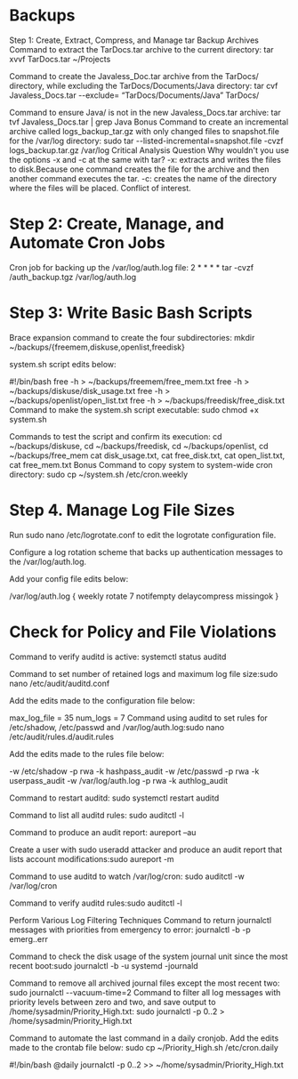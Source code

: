 # Backups

Step 1: Create, Extract, Compress, and Manage tar Backup Archives
Command to extract the TarDocs.tar archive to the current directory: tar xvvf TarDocs.tar ~/Projects
 
Command to create the Javaless_Doc.tar archive from the TarDocs/ directory, while excluding the TarDocs/Documents/Java directory:
tar cvf Javaless_Docs.tar --exclude= “TarDocs/Documents/Java” TarDocs/


Command to ensure Java/ is not in the new Javaless_Docs.tar archive:
tar tvf Javaless_Docs.tar | grep Java
Bonus
Command to create an incremental archive called logs_backup_tar.gz with only changed files to snapshot.file for the /var/log directory:
sudo tar --listed-incremental=snapshot.file -cvzf logs_backup.tar.gz /var/log
Critical Analysis Question
Why wouldn't you use the options -x and -c at the same with tar?
-x: extracts and writes the files to disk.Because one command creates the file for the archive and then another command executes the tar. -c: creates the name of the directory where the files will be placed. Conflict of interest. 

# Step 2: Create, Manage,  and Automate Cron Jobs
Cron job for backing up the /var/log/auth.log file: 2 * * * * tar -cvzf /auth_backup.tgz /var/log/auth.log

# Step 3: Write Basic Bash Scripts
Brace expansion command to create the four subdirectories:
mkdir ~/backups/{freemem,diskuse,openlist,freedisk}

system.sh script edits below:

 #!/bin/bash
free -h > ~/backups/freemem/free_mem.txt
free -h > ~/backups/diskuse/disk_usage.txt
free -h > ~/backups/openlist/open_list.txt
free -h > ~/backups/freedisk/free_disk.txt
Command to make the system.sh script executable: sudo chmod +x system.sh


Commands to test the script and confirm its execution:
cd ~/backups/diskuse, cd ~/backups/freedisk, cd ~/backups/openlist,                 cd ~/backups/free_mem
cat disk_usage.txt, cat free_disk.txt, cat open_list.txt, cat free_mem.txt
Bonus
Command to copy system to system-wide cron directory: sudo cp  ~/system.sh /etc/cron.weekly

# Step 4. Manage Log File Sizes
Run sudo nano /etc/logrotate.conf to edit the logrotate configuration file.

 Configure a log rotation scheme that backs up authentication messages to the /var/log/auth.log.


Add your config file edits below:


/var/log/auth.log {
        weekly
        rotate 7
        notifempty
        delaycompress
        missingok
}

# Check for Policy and File Violations
Command to verify auditd is active: systemctl status auditd


Command to set number of retained logs and maximum log file size:sudo nano /etc/audit/auditd.conf


Add the edits made to the configuration file below:


max_log_file = 35
num_logs = 7
Command using auditd to set rules for /etc/shadow, /etc/passwd and /var/log/auth.log:sudo nano /etc/audit/rules.d/audit.rules

Add the edits made to the rules file below:

-w /etc/shadow -p rwa -k hashpass_audit
-w /etc/passwd -p rwa -k userpass_audit
-w /var/log/auth.log -p rwa -k authlog_audit

Command to restart auditd: sudo systemctl restart auditd 


Command to list all auditd rules: sudo auditctl -l


Command to produce an audit report: aureport –au


Create a user with sudo useradd attacker and produce an audit report that lists account modifications:sudo aureport -m


Command to use auditd to watch /var/log/cron: sudo auditctl -w /var/log/cron


Command to verify auditd rules:sudo auditctl -l



 Perform Various Log Filtering Techniques
Command to return journalctl messages with priorities from emergency to error: journalctl -b -p emerg..err


Command to check the disk usage of the system journal unit since the most recent boot:sudo journalctl -b -u systemd -journald


Command to remove all archived journal files except the most recent two: sudo journalctl --vacuum-time=2
Command to filter all log messages with priority levels between zero and two, and save output to /home/sysadmin/Priority_High.txt:                                                                        sudo journalctl -p 0..2 > /home/sysadmin/Priority_High.txt


Command to automate the last command in a daily cronjob. Add the edits made to the crontab file below:  sudo cp ~/Priority_High.sh /etc/cron.daily

#!/bin/bash
@daily journalctl -p 0..2 >> ~/home/sysadmin/Priority_High.txt


